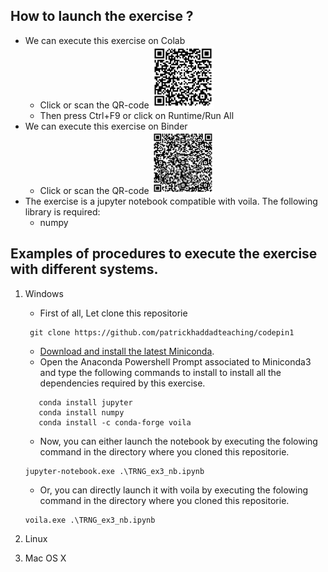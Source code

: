## How to launch the exercise ?
* We can execute this exercise on Colab
    * Click or scan the QR-code <a href="https://colab.research.google.com/github/patrickhaddadteaching/codepin1/blob/main/codepin1_binder.ipynb"><img src="qr-code-pin1-collab.png" style="width:100px;height:100px;"></a>  
    * Then press Ctrl+F9 or click on Runtime/Run All
* We can execute this exercise on Binder
    * Click or scan the QR-code <a href="https://mybinder.org/v2/gh/patrickhaddadteaching/codepin1/main?urlpath=voila%2Frender%2Fcodepin1_binder.ipynb"><img src="qr-code-pin1.png" style="width:100px;height:100px;"></a>
* The exercise is a jupyter notebook compatible with voila.
The following library is required:
    * numpy
  
## Examples of procedures to execute the exercise with different systems.
1. Windows
    * First of all, Let clone this repositorie
    ```
     git clone https://github.com/patrickhaddadteaching/codepin1
    ```
    * [Download and install the latest Miniconda](https://docs.conda.io/en/latest/miniconda.html#latest-miniconda-installer-links).
    * Open the Anaconda Powershell Prompt associated to Miniconda3 and type the following commands to install  to install all the dependencies required by this exercise.
     ```
        conda install jupyter
        conda install numpy
        conda install -c conda-forge voila    
    ```
    * Now, you can either launch the notebook by executing the folowing command in the directory where you cloned this repositorie.
    ```
    jupyter-notebook.exe .\TRNG_ex3_nb.ipynb
    
    ```
    
    * Or, you can directly launch it with voila  by executing the folowing command in the directory where you cloned this repositorie.
    ```
    voila.exe .\TRNG_ex3_nb.ipynb
    ```
2. Linux
3. Mac OS X
